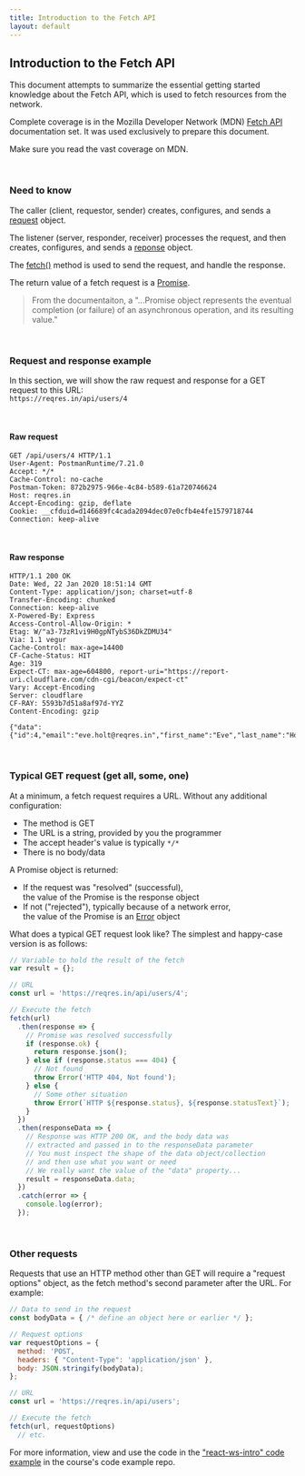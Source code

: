 ```yaml
---
title: Introduction to the Fetch API
layout: default
---
```


## Introduction to the Fetch API

This document attempts to summarize the essential getting started knowledge about the Fetch API, which is used to fetch resources from the network. 

Complete coverage is in the Mozilla Developer Network (MDN) [Fetch API](https://developer.mozilla.org/en-US/docs/Web/API/Fetch_API) documentation set. It was used exclusively to prepare this document. 

Make sure you read the vast coverage on MDN. 

<br>

### Need to know

The caller (client, requestor, sender) creates, configures, and sends a [request](https://developer.mozilla.org/en-US/docs/Web/API/Request) object. 

The listener (server, responder, receiver) processes the request, and then creates, configures, and sends a [reponse](https://developer.mozilla.org/en-US/docs/Web/API/Response) object. 

The [fetch()](https://developer.mozilla.org/en-US/docs/Web/API/WindowOrWorkerGlobalScope/fetch) method is used to send the request, and handle the response. 

The return value of a fetch request is a [Promise](https://developer.mozilla.org/en-US/docs/Web/JavaScript/Reference/Global_Objects/Promise). 

> From the documentaiton, a "...Promise object represents the eventual completion (or failure) of an asynchronous operation, and its resulting value."

<br>

### Request and response example

In this section, we will show the raw request and response for a GET request to this URL:  
`https://reqres.in/api/users/4`

<br>

#### Raw request 

```http
GET /api/users/4 HTTP/1.1
User-Agent: PostmanRuntime/7.21.0
Accept: */*
Cache-Control: no-cache
Postman-Token: 872b2975-966e-4c84-b589-61a720746624
Host: reqres.in
Accept-Encoding: gzip, deflate
Cookie: __cfduid=d146689fc4cada2094dec07e0cfb4e4fe1579718744
Connection: keep-alive
```

<br>

#### Raw response

```http
HTTP/1.1 200 OK
Date: Wed, 22 Jan 2020 18:51:14 GMT
Content-Type: application/json; charset=utf-8
Transfer-Encoding: chunked
Connection: keep-alive
X-Powered-By: Express
Access-Control-Allow-Origin: *
Etag: W/"a3-73zR1vi9H0gpNTybS36DkZDMU34"
Via: 1.1 vegur
Cache-Control: max-age=14400
CF-Cache-Status: HIT
Age: 319
Expect-CT: max-age=604800, report-uri="https://report-uri.cloudflare.com/cdn-cgi/beacon/expect-ct"
Vary: Accept-Encoding
Server: cloudflare
CF-RAY: 5593b7d51a8af97d-YYZ
Content-Encoding: gzip

{"data":{"id":4,"email":"eve.holt@reqres.in","first_name":"Eve","last_name":"Holt","avatar":"https://s3.amazonaws.com/uifaces/faces/twitter/marcoramires/128.jpg"}}
```

<br>

### Typical GET request (get all, some, one)

At a minimum, a fetch request requires a URL. Without any additional configuration:
* The method is GET 
* The URL is a string, provided by you the programmer 
* The accept header's value is typically `*/*` 
* There is no body/data 

A Promise object is returned:
* If the request was "resolved" (successful),  
the value of the Promise is the response object 
* If not ("rejected"), typically because of a network error,  
the value of the Promise is an [Error](https://developer.mozilla.org/en-US/docs/Web/JavaScript/Reference/Global_Objects/Error) object 

What does a typical GET request look like? The simplest and happy-case version is as follows:

```js
// Variable to hold the result of the fetch
var result = {};

// URL
const url = 'https://reqres.in/api/users/4';

// Execute the fetch
fetch(url)
  .then(response => {
    // Promise was resolved successfully
    if (response.ok) {
      return response.json();
    } else if (response.status === 404) {
      // Not found 
      throw Error('HTTP 404, Not found');
    } else {
      // Some other situation
      throw Error(`HTTP ${response.status}, ${response.statusText}`);
    }
  })
  .then(responseData => {
    // Response was HTTP 200 OK, and the body data was
    // extracted and passed in to the responseData parameter
    // You must inspect the shape of the data object/collection 
    // and then use what you want or need
    // We really want the value of the "data" property...  
    result = responseData.data;
  })
  .catch(error => { 
    console.log(error); 
  });
```

<br>

### Other requests 

Requests that use an HTTP method other than GET will require a "request options" object, as the fetch method's second parameter after the URL. For example:

```js
// Data to send in the request
const bodyData = { /* define an object here or earlier */ };

// Request options
var requestOptions = {
  method: 'POST,
  headers: { "Content-Type": 'application/json' },
  body: JSON.stringify(bodyData);
};

// URL
const url = 'https://reqres.in/api/users';

// Execute the fetch
fetch(url, requestOptions)
  // etc.
```

For more information, view and use the code in the ["react-ws-intro" code example](https://github.com/sictweb/bti425/tree/master/Week_04) in the course's code example repo. 

<br>

